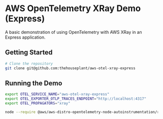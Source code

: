# AWS OpenTelemetry XRay Demo (Express)

A basic demonstration of using OpenTelemetry with AWS XRay in an Express application.

## Getting Started

```zsh
# Clone the repository
git clone git@github.com:thehouseplant/aws-otel-xray-express
```

## Running the Demo

```zsh
export OTEL_SERVICE_NAME="aws-otel-xray-express"
export OTEL_EXPORTER_OTLP_TRACES_ENDPOINT="http://localhost:4317"
export OTEL_PROPAGATORS="xray"

node --require @aws/aws-distro-opentelemetry-node-autoinstrumentation/register app.js
```
